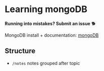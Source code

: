 # Learning mongoDB 

__Running into mistakes? Submit an issue__ 🐕 

MongoDB install + documentation: [mongoDB](https://docs.mongodb.com/manual/administration/install-community/)

## Structure 
* ```/notes``` notes grouped after topic 


